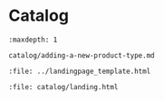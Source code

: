 # Catalog

```{toctree}
:maxdepth: 1

catalog/adding-a-new-product-type.md
```

```{raw} html
:file: ../landingpage_template.html
```

```{raw} html
:file: catalog/landing.html
```
